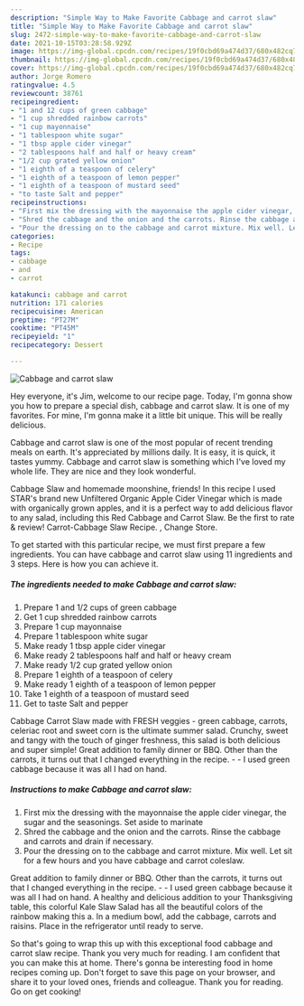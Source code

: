 ```yaml
---
description: "Simple Way to Make Favorite Cabbage and carrot slaw"
title: "Simple Way to Make Favorite Cabbage and carrot slaw"
slug: 2472-simple-way-to-make-favorite-cabbage-and-carrot-slaw
date: 2021-10-15T03:28:58.929Z
image: https://img-global.cpcdn.com/recipes/19f0cbd69a474d37/680x482cq70/cabbage-and-carrot-slaw-recipe-main-photo.jpg
thumbnail: https://img-global.cpcdn.com/recipes/19f0cbd69a474d37/680x482cq70/cabbage-and-carrot-slaw-recipe-main-photo.jpg
cover: https://img-global.cpcdn.com/recipes/19f0cbd69a474d37/680x482cq70/cabbage-and-carrot-slaw-recipe-main-photo.jpg
author: Jorge Romero
ratingvalue: 4.5
reviewcount: 38761
recipeingredient:
- "1 and 12 cups of green cabbage"
- "1 cup shredded rainbow carrots"
- "1 cup mayonnaise"
- "1 tablespoon white sugar"
- "1 tbsp apple cider vinegar"
- "2 tablespoons half and half or heavy cream"
- "1/2 cup grated yellow onion"
- "1 eighth of a teaspoon of celery"
- "1 eighth of a teaspoon of lemon pepper"
- "1 eighth of a teaspoon of mustard seed"
- "to taste Salt and pepper"
recipeinstructions:
- "First mix the dressing with the mayonnaise the apple cider vinegar, the sugar and the seasonings. Set aside to marinate"
- "Shred the cabbage and the onion and the carrots. Rinse the cabbage and carrots and drain if necessary."
- "Pour the dressing on to the cabbage and carrot mixture. Mix well. Let sit for a few hours and you have cabbage and carrot coleslaw."
categories:
- Recipe
tags:
- cabbage
- and
- carrot

katakunci: cabbage and carrot 
nutrition: 171 calories
recipecuisine: American
preptime: "PT27M"
cooktime: "PT45M"
recipeyield: "1"
recipecategory: Dessert

---
```



![Cabbage and carrot slaw](https://img-global.cpcdn.com/recipes/19f0cbd69a474d37/680x482cq70/cabbage-and-carrot-slaw-recipe-main-photo.jpg)

Hey everyone, it's Jim, welcome to our recipe page. Today, I'm gonna show you how to prepare a special dish, cabbage and carrot slaw. It is one of my favorites. For mine, I'm gonna make it a little bit unique. This will be really delicious.

Cabbage and carrot slaw is one of the most popular of recent trending meals on earth. It's appreciated by millions daily. It is easy, it is quick, it tastes yummy. Cabbage and carrot slaw is something which I've loved my whole life. They are nice and they look wonderful.

Cabbage Slaw and homemade moonshine, friends! In this recipe I used STAR's brand new Unfiltered Organic Apple Cider Vinegar which is made with organically grown apples, and it is a perfect way to add delicious flavor to any salad, including this Red Cabbage and Carrot Slaw. Be the first to rate & review! Carrot-Cabbage Slaw Recipe. , Change Store.


To get started with this particular recipe, we must first prepare a few ingredients. You can have cabbage and carrot slaw using 11 ingredients and 3 steps. Here is how you can achieve it.

<!--inarticleads1-->

##### The ingredients needed to make Cabbage and carrot slaw:

1. Prepare 1 and 1/2 cups of green cabbage
1. Get 1 cup shredded rainbow carrots
1. Prepare 1 cup mayonnaise
1. Prepare 1 tablespoon white sugar
1. Make ready 1 tbsp apple cider vinegar
1. Make ready 2 tablespoons half and half or heavy cream
1. Make ready 1/2 cup grated yellow onion
1. Prepare 1 eighth of a teaspoon of celery
1. Make ready 1 eighth of a teaspoon of lemon pepper
1. Take 1 eighth of a teaspoon of mustard seed
1. Get to taste Salt and pepper


Cabbage Carrot Slaw made with FRESH veggies - green cabbage, carrots, celeriac root and sweet corn is the ultimate summer salad. Crunchy, sweet and tangy with the touch of ginger freshness, this salad is both delicious and super simple! Great addition to family dinner or BBQ. Other than the carrots, it turns out that I changed everything in the recipe. - - I used green cabbage because it was all I had on hand. 

<!--inarticleads2-->

##### Instructions to make Cabbage and carrot slaw:

1. First mix the dressing with the mayonnaise the apple cider vinegar, the sugar and the seasonings. Set aside to marinate
1. Shred the cabbage and the onion and the carrots. Rinse the cabbage and carrots and drain if necessary.
1. Pour the dressing on to the cabbage and carrot mixture. Mix well. Let sit for a few hours and you have cabbage and carrot coleslaw.


Great addition to family dinner or BBQ. Other than the carrots, it turns out that I changed everything in the recipe. - - I used green cabbage because it was all I had on hand. A healthy and delicious addition to your Thanksgiving table, this colorful Kale Slaw Salad has all the beautiful colors of the rainbow making this a. In a medium bowl, add the cabbage, carrots and raisins. Place in the refrigerator until ready to serve. 

So that's going to wrap this up with this exceptional food cabbage and carrot slaw recipe. Thank you very much for reading. I am confident that you can make this at home. There's gonna be interesting food in home recipes coming up. Don't forget to save this page on your browser, and share it to your loved ones, friends and colleague. Thank you for reading. Go on get cooking!
